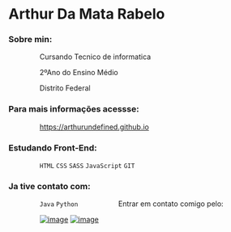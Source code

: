 # Arthur Da Mata Rabelo

### Sobre min:

⠀⠀⠀⠀⠀⠀Cursando Tecnico de informatica

⠀⠀⠀⠀⠀⠀2ºAno do Ensino Médio

⠀⠀⠀⠀⠀⠀Distrito Federal


### Para mais informações acessse: 

⠀⠀⠀⠀⠀⠀https://arthurundefined.github.io

  
### Estudando Front-End: 

⠀⠀⠀⠀⠀⠀`HTML` `CSS` `SASS` `JavaScript` `GIT`


### Ja tive contato com: 

⠀⠀⠀⠀⠀⠀`Java` `Python`
⠀⠀⠀⠀⠀⠀⠀
Entrar em contato comigo pelo:

⠀⠀⠀⠀⠀⠀[![image](https://img.shields.io/badge/LinkedIn-0077B5?style=for-the-badge&logo=linkedin&logoColor=white)](https://www.linkedin.com/in/arthur-rabelo-5663871b6/)    [![image](https://img.shields.io/badge/WhatsApp-25D366?style=for-the-badge&logo=whatsapp&logoColor=white)](https://api.whatsapp.com/send?phone=5561995022477)
             
